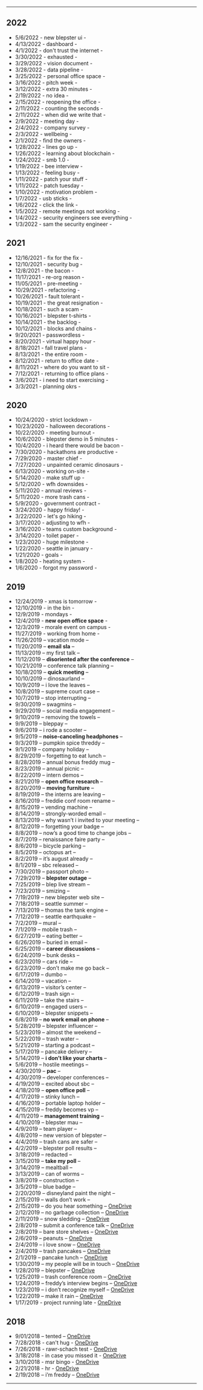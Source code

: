
***

## 2022

* 5/6/2022 - new blepster ui - 
* 4/13/2022 - dashboard - 
* 4/1/2022 - don't trust the internet - 
* 3/30/2022 - exhausted - 
* 3/29/2022 - vision document -
* 3/28/2022 - data pipeline - 
* 3/25/2022 - personal office space - 
* 3/16/2022 - pitch week - 
* 3/12/2022 - extra 30 minutes -
* 2/19/2022 - no idea - 
* 2/15/2022 - reopening the office - 
* 2/11/2022 - counting the seconds - 
* 2/11/2022 - when did we write that -
* 2/9/2022 - meeting day - 
* 2/4/2022 - company survey -
* 2/3/2022 - wellbeing - 
* 2/1/2022 - find the owners - 
* 1/28/2022 - lines go up - 
* 1/26/2022 - learning about blockchain - 
* 1/24/2022 - smb 1.0 -
* 1/19/2022 - bee interview - 
* 1/13/2022 - feeling busy -
* 1/11/2022 - patch your stuff - 
* 1/11/2022 - patch tuesday - 
* 1/10/2022 - motivation problem - 
* 1/7/2022 - usb sticks - 
* 1/6/2022 - click the link - 
* 1/5/2022 - remote meetings not working - 
* 1/4/2022 - security engineers see everything - 
* 1/3/2022 - sam the security engineer -


## 2021

* 12/16/2021 - fix for the fix - 
* 12/10/2021 - security bug - 
* 12/8/2021 - the bacon - 
* 11/17/2021 - re-org reason -
* 11/05/2021 - pre-meeting - 
* 10/29/2021 - refactoring - 
* 10/26/2021 - fault tolerant - 
* 10/19/2021 - the great resignation - 
* 10/18/2021 - such a scam - 
* 10/16/2021 - blepster t-shirts - 
* 10/14/2021 - the backlog -
* 10/12/2021 - blocks and chains - 
* 9/20/2021 - passwordless -
* 8/20/2021 - virtual happy hour - 
* 8/18/2021 - fall travel plans - 
* 8/13/2021 - the entire room - 
* 8/12/2021 - return to office date - 
* 8/11/2021 - where do you want to sit - 
* 7/12/2021 - returning to office plans - 
* 3/6/2021 - i need to start exercising - 
* 3/3/2021 - planning okrs - 


## 2020


* 10/24/2020 - strict lockdown -
* 10/23/2020 - halloween decorations - 
* 10/22/2020 - meeting burnout -
* 10/6/2020 - blepster demo in 5 minutes -
* 10/4/2020 - i heard there would be bacon - 
* 7/30/2020 - hackathons are productive -
* 7/29/2020 - master chief - 
* 7/27/2020 - unpainted ceramic dinosaurs - 
* 6/13/2020 - working on-site - 
* 5/14/2020 - make stuff up - 
* 5/12/2020 - wfh downsides -
* 5/11/2020 - annual reviews -
* 5/11/2020 - more trash cans -
* 5/9/2020 - government contract -
* 3/24/2020 - happy friday! - 
* 3/22/2020 - let's go hiking - 
* 3/17/2020 - adjusting to wfh - 
* 3/16/2020 - teams custom background - 
* 3/14/2020 - toilet paper - 
* 1/23/2020 - huge milestone - 
* 1/22/2020 - seattle in january - 
* 1/21/2020 - goals - 
* 1/8/2020 - heating system -
* 1/6/2020 - forgot my password - 


## 2019

* 12/24/2019 - xmas is tomorrow - 
* 12/10/2019 - in the bin - 
* 12/9/2019 - mondays - 
* 12/4/2019 - **new open office space** - 
* 12/3/2019 - morale event on campus - 
* 11/27/2019 - working from home - 
* 11/26/2019 – vacation mode – 
* 11/20/2019 – **email sla** – 
* 11/13/2019 – my first talk – 
* 11/12/2019 – **disoriented after the conference** – 
* 10/21/2019 – conference talk planning – 
* 10/18/2019 – **quick meeting** – 
* 10/10/2019 – dinosaurland – 
* 10/9/2019 – i love the leaves – 
* 10/8/2019 – supreme court case – 
* 10/7/2019 – stop interrupting – 
* 9/30/2019 – swagmins – 
* 9/29/2019 – social media engagement – 
* 9/10/2019 – removing the towels – 
* 9/9/2019 – bleppay – 
* 9/6/2019 – i rode a scooter – 
* 9/5/2019 – **noise-canceling headphones** – 
* 9/3/2019 – pumpkin spice threddy – 
* 9/1/2019 – company holiday – 
* 8/29/2019 – forgetting to eat lunch – 
* 8/28/2019 – annual bonus freddy mug –
* 8/23/2019 – annual picnic –
* 8/22/2019 – intern demos – 
* 8/21/2019 – **open office research** –
* 8/20/2019 – **moving furniture** – 
* 8/19/2019 – the interns are leaving – 
* 8/16/2019 – freddie conf room rename –
* 8/15/2019 – vending machine – 
* 8/14/2019 – strongly-worded email –
* 8/13/2019 – why wasn’t i invited to your meeting – 
* 8/12/2019 – forgetting your badge – 
* 8/8/2019 – now’s a good time to change jobs – 
* 8/7/2019 – renaissance faire party –
* 8/6/2019 – bicycle parking – 
* 8/5/2019 – octopus art – 
* 8/2/2019 – it’s august already –
* 8/1/2019 – sbc released –
* 7/30/2019 – passport photo – 
* 7/29/2019 – **blepster outage** –
* 7/25/2019 – blep live stream –
* 7/23/2019 – smizing –
* 7/19/2019 – new blepster web site – 
* 7/18/2019 – seattle summer – 
* 7/13/2019 – thomas the tank engine –
* 7/12/2019 – seattle earthquake –
* 7/2/2019 – mural – 
* 7/1/2019 – mobile trash –
* 6/27/2019 – eating better – 
* 6/26/2019 – buried in email –
* 6/25/2019 – **career discussions** – 
* 6/24/2019 – bunk desks –
* 6/23/2019 – cars ride – 
* 6/23/2019 – don’t make me go back – 
* 6/17/2019 – dumbo – 
* 6/14/2019 – vacation – 
* 6/13/2019 – visitor’s center – 
* 6/12/2019 – trash sign – 
* 6/11/2019 – take the stairs – 
* 6/10/2019 – engaged users – 
* 6/10/2019 – blepster snippets – 
* 6/8/2019 – **no work email on phone** –
* 5/28/2019 – blepster influencer – 
* 5/23/2019 – almost the weekend – 
* 5/22/2019 – trash water – 
* 5/21/2019 – starting a podcast – 
* 5/17/2019 – pancake delivery – 
* 5/14/2019 – **i don’t like your charts** – 
* 5/6/2019 – hostile meetings – 
* 4/30/2019 – **pac** – 
* 4/30/2019 – developer conferences – 
* 4/19/2019 – excited about sbc – 
* 4/18/2019 – **open office poll** – 
* 4/17/2019 – stinky lunch – 
* 4/16/2019 – portable laptop holder – 
* 4/15/2019 – freddy becomes vp – 
* 4/11/2019 – **management training** – 
* 4/10/2019 – blepster mau – 
* 4/9/2019 – team player – 
* 4/8/2019 – new version of blepster – 
* 4/4/2019 – trash cans are safer – 
* 4/2/2019 – blepster poll results – 
* 3/18/2019 – redacted –
* 3/15/2019 – **take my poll** – 
* 3/14/2019 – mealtball – 
* 3/13/2019 – can of worms – 
* 3/8/2019 – construction – 
* 3/5/2019 – blue badge – 
* 2/20/2019 – disneyland paint the night – 
* 2/15/2019 – walls don’t work – 
* 2/15/2019 – do you hear something – [OneDrive](https://threddyrex-my.sharepoint.com/personal/hello_threddyrex_com/_layouts/15/onedrive.aspx?ga=1&id=%2Fpersonal%2Fhello%5Fthreddyrex%5Fcom%2FDocuments%2FShared%2FComics%2F20190215%5Fdo%5Fyou%5Fhear%5Fsomething%2Ejpg&parent=%2Fpersonal%2Fhello%5Fthreddyrex%5Fcom%2FDocuments%2FShared%2FComics)
* 2/12/2019 – no garbage collection – [OneDrive](https://threddyrex-my.sharepoint.com/personal/hello_threddyrex_com/_layouts/15/onedrive.aspx?ga=1&id=%2Fpersonal%2Fhello%5Fthreddyrex%5Fcom%2FDocuments%2FShared%2FComics%2F20190212%5Fno%5Fgarbage%5Fcollection%2Ejpg&parent=%2Fpersonal%2Fhello%5Fthreddyrex%5Fcom%2FDocuments%2FShared%2FComics)
* 2/11/2019 – snow sledding – [OneDrive](https://threddyrex-my.sharepoint.com/personal/hello_threddyrex_com/_layouts/15/onedrive.aspx?ga=1&id=%2Fpersonal%2Fhello%5Fthreddyrex%5Fcom%2FDocuments%2FShared%2FComics%2F20190211%5Fsnow%5Fsledding%2Ejpg&parent=%2Fpersonal%2Fhello%5Fthreddyrex%5Fcom%2FDocuments%2FShared%2FComics)
* 2/8/2019 – submit a conference talk – [OneDrive](https://threddyrex-my.sharepoint.com/personal/hello_threddyrex_com/_layouts/15/onedrive.aspx?ga=1&id=%2Fpersonal%2Fhello%5Fthreddyrex%5Fcom%2FDocuments%2FShared%2FComics%2F20190208%5Fsubmit%5Fa%5Fconference%5Ftalk%2Ejpg&parent=%2Fpersonal%2Fhello%5Fthreddyrex%5Fcom%2FDocuments%2FShared%2FComics)
* 2/8/2019 – bare store shelves – [OneDrive](https://threddyrex-my.sharepoint.com/personal/hello_threddyrex_com/_layouts/15/onedrive.aspx?ga=1&id=%2Fpersonal%2Fhello%5Fthreddyrex%5Fcom%2FDocuments%2FShared%2FComics%2F20190208%5Fbare%5Fstore%5Fshelves%2Ejpg&parent=%2Fpersonal%2Fhello%5Fthreddyrex%5Fcom%2FDocuments%2FShared%2FComics)
* 2/6/2019 – peanuts – [OneDrive](https://threddyrex-my.sharepoint.com/personal/hello_threddyrex_com/_layouts/15/onedrive.aspx?ga=1&id=%2Fpersonal%2Fhello%5Fthreddyrex%5Fcom%2FDocuments%2FShared%2FComics%2F20190206%5Fpeanuts%2Ejpg&parent=%2Fpersonal%2Fhello%5Fthreddyrex%5Fcom%2FDocuments%2FShared%2FComics)
* 2/4/2019 – i love snow – [OneDrive](https://threddyrex-my.sharepoint.com/personal/hello_threddyrex_com/_layouts/15/onedrive.aspx?ga=1&id=%2Fpersonal%2Fhello%5Fthreddyrex%5Fcom%2FDocuments%2FShared%2FComics%2F20190204%5Fi%5Flove%5Fsnow%2Ejpg&parent=%2Fpersonal%2Fhello%5Fthreddyrex%5Fcom%2FDocuments%2FShared%2FComics)
* 2/4/2019 – trash pancakes – [OneDrive](https://threddyrex-my.sharepoint.com/personal/hello_threddyrex_com/_layouts/15/onedrive.aspx?ga=1&id=%2Fpersonal%2Fhello%5Fthreddyrex%5Fcom%2FDocuments%2FShared%2FComics%2F20190204%5Ftrash%5Fpancakes%2Ejpg&parent=%2Fpersonal%2Fhello%5Fthreddyrex%5Fcom%2FDocuments%2FShared%2FComics)
* 2/1/2019 – pancake lunch – [OneDrive](https://threddyrex-my.sharepoint.com/personal/hello_threddyrex_com/_layouts/15/onedrive.aspx?ga=1&id=%2Fpersonal%2Fhello%5Fthreddyrex%5Fcom%2FDocuments%2FShared%2FComics%2F20190201%5Fpancake%5Flunch%2Ejpg&parent=%2Fpersonal%2Fhello%5Fthreddyrex%5Fcom%2FDocuments%2FShared%2FComics)
* 1/30/2019 – my people will be in touch – [OneDrive](https://threddyrex-my.sharepoint.com/personal/hello_threddyrex_com/_layouts/15/onedrive.aspx?ga=1&id=%2Fpersonal%2Fhello%5Fthreddyrex%5Fcom%2FDocuments%2FShared%2FComics%2F20190130%5Fmy%5Fpeople%5Fwill%5Fbe%5Fin%5Ftouch%2Ejpg&parent=%2Fpersonal%2Fhello%5Fthreddyrex%5Fcom%2FDocuments%2FShared%2FComics)
* 1/28/2019 – blepster – [OneDrive](https://threddyrex-my.sharepoint.com/personal/hello_threddyrex_com/_layouts/15/onedrive.aspx?ga=1&id=%2Fpersonal%2Fhello%5Fthreddyrex%5Fcom%2FDocuments%2FShared%2FComics%2F20190128%5Fblepster%2Ejpg&parent=%2Fpersonal%2Fhello%5Fthreddyrex%5Fcom%2FDocuments%2FShared%2FComics)
* 1/25/2019 – trash conference room – [OneDrive](https://threddyrex-my.sharepoint.com/personal/hello_threddyrex_com/_layouts/15/onedrive.aspx?ga=1&id=%2Fpersonal%2Fhello%5Fthreddyrex%5Fcom%2FDocuments%2FShared%2FComics%2F20190125%5Ftrash%5Fconference%5Froom%2Ejpg&parent=%2Fpersonal%2Fhello%5Fthreddyrex%5Fcom%2FDocuments%2FShared%2FComics)
* 1/24/2019 – freddy’s interview begins – [OneDrive](https://threddyrex-my.sharepoint.com/personal/hello_threddyrex_com/_layouts/15/onedrive.aspx?ga=1&id=%2Fpersonal%2Fhello%5Fthreddyrex%5Fcom%2FDocuments%2FShared%2FComics%2F20190124%5Ffreddys%5Finterview%5Fbegins%2Ejpg&parent=%2Fpersonal%2Fhello%5Fthreddyrex%5Fcom%2FDocuments%2FShared%2FComics)
* 1/23/2019 – i don’t recognize myself – [OneDrive](https://threddyrex-my.sharepoint.com/personal/hello_threddyrex_com/_layouts/15/onedrive.aspx?ga=1&id=%2Fpersonal%2Fhello%5Fthreddyrex%5Fcom%2FDocuments%2FShared%2FComics%2F20190123%5Fi%5Fdont%5Frecognize%5Fmyself%2Ejpg&parent=%2Fpersonal%2Fhello%5Fthreddyrex%5Fcom%2FDocuments%2FShared%2FComics)
* 1/22/2019 – make it rain – [OneDrive](https://threddyrex-my.sharepoint.com/personal/hello_threddyrex_com/_layouts/15/onedrive.aspx?ga=1&id=%2Fpersonal%2Fhello%5Fthreddyrex%5Fcom%2FDocuments%2FShared%2FComics%2F20190122%5Fmake%5Fit%5Frain%2Ejpg&parent=%2Fpersonal%2Fhello%5Fthreddyrex%5Fcom%2FDocuments%2FShared%2FComics)
* 1/17/2019 - project running late - [OneDrive](https://threddyrex-my.sharepoint.com/personal/hello_threddyrex_com/_layouts/15/onedrive.aspx?ga=1&id=%2Fpersonal%2Fhello%5Fthreddyrex%5Fcom%2FDocuments%2FShared%2FComics%2F20190117%5Fproject%5Frunning%5Flate%2Ejpg&parent=%2Fpersonal%2Fhello%5Fthreddyrex%5Fcom%2FDocuments%2FShared%2FComics)

## 2018

* 9/01/2018 – tented – [OneDrive](https://threddyrex-my.sharepoint.com/personal/hello_threddyrex_com/_layouts/15/onedrive.aspx?ga=1&id=%2Fpersonal%2Fhello%5Fthreddyrex%5Fcom%2FDocuments%2FShared%2FComics%2F20180901%5Ftented%2Ejpg&parent=%2Fpersonal%2Fhello%5Fthreddyrex%5Fcom%2FDocuments%2FShared%2FComics)
* 7/28/2018 - can't hug - [OneDrive](https://threddyrex-my.sharepoint.com/personal/hello_threddyrex_com/_layouts/15/onedrive.aspx?ga=1&id=%2Fpersonal%2Fhello%5Fthreddyrex%5Fcom%2FDocuments%2FShared%2FComics%2F20180728%5Fcant%5Fhug%2Epng&parent=%2Fpersonal%2Fhello%5Fthreddyrex%5Fcom%2FDocuments%2FShared%2FComics)
* 7/26/2018 - rawr-schach test - [OneDrive](https://threddyrex-my.sharepoint.com/personal/hello_threddyrex_com/_layouts/15/onedrive.aspx?ga=1&id=%2Fpersonal%2Fhello%5Fthreddyrex%5Fcom%2FDocuments%2FShared%2FComics%2F20180726%5Frawrshach%5Ftest%2Ejpg&parent=%2Fpersonal%2Fhello%5Fthreddyrex%5Fcom%2FDocuments%2FShared%2FComics)
* 3/18/2018 - in case you missed it - [OneDrive](https://threddyrex-my.sharepoint.com/personal/hello_threddyrex_com/_layouts/15/onedrive.aspx?ga=1&id=%2Fpersonal%2Fhello%5Fthreddyrex%5Fcom%2FDocuments%2FShared%2FComics%2F20180318%5Fin%5Fcase%5Fyou%5Fmissed%5Fit%2Ejpg&parent=%2Fpersonal%2Fhello%5Fthreddyrex%5Fcom%2FDocuments%2FShared%2FComics)
* 3/10/2018 - msr bingo - [OneDrive](https://threddyrex-my.sharepoint.com/personal/hello_threddyrex_com/_layouts/15/onedrive.aspx?ga=1&id=%2Fpersonal%2Fhello%5Fthreddyrex%5Fcom%2FDocuments%2FShared%2FComics%2F20180310%5Fmsr%5Fbingo%2Ejpg&parent=%2Fpersonal%2Fhello%5Fthreddyrex%5Fcom%2FDocuments%2FShared%2FComics)
* 2/21/2018 - hr - [OneDrive](https://threddyrex-my.sharepoint.com/personal/hello_threddyrex_com/_layouts/15/onedrive.aspx?ga=1&id=%2Fpersonal%2Fhello%5Fthreddyrex%5Fcom%2FDocuments%2FShared%2FComics%2F20180221%5Fworks%5Fin%5Fhr%2Ejpg&parent=%2Fpersonal%2Fhello%5Fthreddyrex%5Fcom%2FDocuments%2FShared%2FComics)
* 2/19/2018 – i’m freddy – [OneDrive](https://threddyrex-my.sharepoint.com/personal/hello_threddyrex_com/_layouts/15/onedrive.aspx?ga=1&id=%2Fpersonal%2Fhello%5Fthreddyrex%5Fcom%2FDocuments%2FShared%2FComics%2F20180219%5Fim%5Ffreddy%2Ejpg&parent=%2Fpersonal%2Fhello%5Fthreddyrex%5Fcom%2FDocuments%2FShared%2FComics)


***


